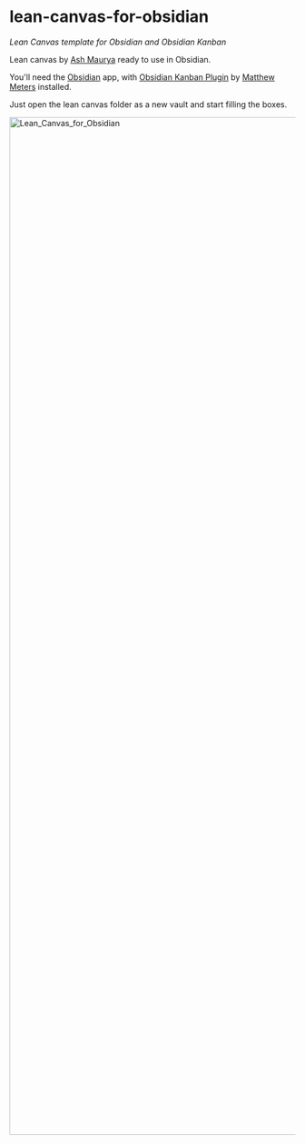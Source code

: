 # lean-canvas-for-obsidian
*Lean Canvas template for Obsidian and Obsidian Kanban*

Lean canvas by [Ash Maurya](https://blog.leanstack.com/what-is-the-right-fill-order-for-a-lean-canvas/) ready to use in Obsidian.

You'll need the [Obsidian](https://obsidian.md) app, with [Obsidian Kanban Plugin](https://publish.obsidian.md/kanban/Obsidian+Kanban+Plugin) by [Matthew Meters](https://github.com/mgmeyers) installed.

Just open the lean canvas folder as a new vault and start filling the boxes.

<img width="1792" alt="Lean_Canvas_for_Obsidian" src="https://user-images.githubusercontent.com/26725821/226723943-ca4307a6-1cc8-4b05-8360-b6a6841bdfc5.png">
